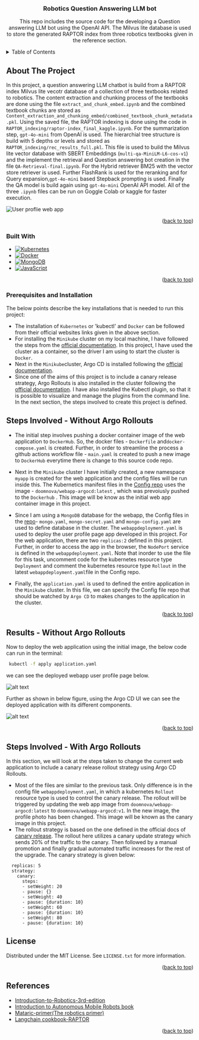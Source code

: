 <!-- Improved compatibility of back to top link: See: https://github.com/othneildrew/Best-README-Template/pull/73 -->
<a name="readme-top"></a>
<!--
*** Thanks for checking out the Best-README-Template. If you have a suggestion
*** that would make this better, please fork the repo and create a pull request
*** or simply open an issue with the tag "enhancement".
*** Don't forget to give the project a star!
*** Thanks again! Now go create something AMAZING! :D
-->



<!-- PROJECT SHIELDS -->
<!--
*** I'm using markdown "reference style" links for readability.
*** Reference links are enclosed in brackets [ ] instead of parentheses ( ).
*** See the bottom of this document for the declaration of the reference variables
*** for contributors-url, forks-url, etc. This is an optional, concise syntax you may use.
*** https://www.markdownguide.org/basic-syntax/#reference-style-links
-->
<!--[![Contributors][contributors-shield]][contributors-url]
[![Forks][forks-shield]][forks-url]
[![Stargazers][stars-shield]][stars-url]
[![Issues][issues-shield]][issues-url]
[![MIT License][license-shield]][license-url]
[![LinkedIn][linkedin-shield]][linkedin-url]-->



<!-- PROJECT LOGO -->
<br />
<div align="center">
  

<h3 align="center">Robotics Question Answering LLM bot</h3>

  <p align="center">
    This repo includes the source code for the developing a Question answering LLM bot using the  OpenAI API. The Milvus lite database is used to store the generated RAPTOR index from three robotics textbooks given in the reference section. 

   
  </p>
</div>



<!-- TABLE OF CONTENTS -->
<details>
  <summary>Table of Contents</summary>
  <ol>
    <li>
      <a href="#about-the-project">About The Project</a>
      <ul>
        <li><a href="#built-with">Built With</a></li>
      </ul>
    </li>
    <li>
      <a href="#prerequisites and installation">Prerequisites and Installation</a>
    </li>
    <li><a href="#Steps Involved - Without Argo Rollouts">Steps Involved - Without Argo Rollouts </a></
  
    <li><a href="#license">License</a></li>
    <li><a href="References">References</a></li>
  </ol>
</details>



<!-- ABOUT THE PROJECT -->
## About The Project

In this project, a question answering LLM chatbot is build from a RAPTOR index Milvus lite vecotr database of a collection of three textbooks related to robotics. The content extraction and chunking process of the textbooks are done using the file `extract_and_chunk_embed.ipynb` and the combined textbook chunks are stored as `Content_extraction_and_chunking_embed/combined_textbook_chunk_metadata.pkl`. Using the saved file, the RAPTOR indexing is done using the code in  `RAPTOR_indexing/raptor-index_final_kaggle.ipynb`.
For the summarization step, `gpt-4o-mini` from OpenAI is used. The hierarchial tree structure is build with 5 depths or levels  and stored as `RAPTOR_indexing/rec_results_full.pkl`. This file is used to build the Milvus lite vector database with SBERT Embeddings (`multi-qa-MiniLM-L6-cos-v1`) and the implement the retrieval and Question answering bot creation in the file `QA-Retrieval-final.ipynb`. For the Hybrid retriever BM25 with the vector store retriever is used. Further FlashRank is used for the reranking and for Query expansion,`gpt-4o-mini` based Stepback prompting is used. Finally the QA model is build again using `gpt-4o-mini` OpenAI API model. All of the three `.ipynb` files can be run on Goggle Colab or kaggle for faster execution. 


![User proflie web app](results/webapp_latest.png)




<p align="right">(<a href="#readme-top">back to top</a>)</p>



### Built With

* [![Kubernetes][Kubernetes.io]][Kubernetes-url]
* [![Docker][Docker.com]][Docker-url]
* [![MongoDB][MongoDB.com]][MongoDB-url]
* [![JavaScript][JavaScript.com]][JavaScript-url]

<p align="right">(<a href="#readme-top">back to top</a>)</p>



<!-- GETTING STARTED -->
### Prerequisites and Installation

 The below points describe the key installations that is needed to run this project:
* The installation of `Kubernetes` or 'kubectl' and `Docker` can be followed from their official websites links given in the above section. 
* For installing the `Minikube` cluster on my local machine, I have followed the steps from the [official documentation](https://minikube.sigs.k8s.io/docs/start/). In this project, I have used the cluster as a container, so the driver I am using to start the cluster is `Docker`.
* Next in the `Minikube`cluster, Argo CD is installed following the [official documentation](https://argo-cd.readthedocs.io/en/stable/getting_started/). 
* Since one of the aims of this project is to include a canary release strategy, Argo Rollouts is also installed in the cluster following the [official documentation](https://github.com/argoproj/argo-rollouts/blob/master/docs/installation.md#kubectl-plugin-installation). I have also installed the Kubectl plugin, so that it is possible to visualize and manage the plugins from the command line.
In the next section, the steps involved to create this project is defined.
<!-- * npm
  ```sh
  npm install npm@latest -g
  ```

### Installation

1. Get a free API Key at [https://example.com](https://example.com)
2. Clone the repo
   ```sh
   git clone https://github.com/DOOMNOVA/A_p_test.git
   ```
3. Install NPM packages
   ```sh
   npm install
   ```
4. Enter your API in `config.js`
   ```js
   const API_KEY = 'ENTER YOUR API';
   ``` -->
## Steps Involved - Without Argo Rollouts
* The initial step involves pushing a docker container image of the web application to `DockerHub`. So, the docker files - `Dockerfile` and`docker-compose.yaml` is created. Further, in order to streamline the process a github actions workflow file - `main.yaml` is created to push a new image to `DockerHub` everytime there is change to this source code repo.

* Next in the `Minikube` cluster I have initially created, a new namespace `myapp` is created for the web application and the config files will be run inside this. The Kubernetics manifest files in the  [Config repo](https://github.com/DOOMNOVA/A_P_config_argocd.git) uses the image - `doomnova/webapp-argocd:latest` , which was  prevoiusly pushed to the `Dockerhub` . This image will be know as the initial  web app container image in this project.
* Since I am using a `MongoDB` database for the webapp, the Config files in the [repo](https://github.com/DOOMNOVA/A_P_config_argocd.git)- `mongo.yaml`, `mongo-secret.yaml` and `mongo-config.yaml` are used to define database in the cluster.  The `webappdeployment.yaml` is used to deploy the user profile page app developed in this project. For the  web application, there are two `replicas:2` defined in this project. Further, in order to access the app in the browser, the `NodePort` service is defined in the  `webappdeployment.yaml`. Note that inorder to use the file for this task, uncomment  code for the kubernetes resource type `Deployment` and comment the kubernetes resource type `Rollout` in the latest `webappdeployment.yaml`file in the Config repo.
* Finally, the `application.yaml` is used to defined the entire application in the `Minikube` cluster. In this file, we can specify the Config file repo that should be watched  by `Argo CD` to makes changes to the application in the cluster. 

<p align="right">(<a href="#readme-top">back to top</a>)</p>


<!-- USAGE EXAMPLES -->
## Results - Without Argo Rollouts
Now to deploy the web application using the initial image, the below code can run in the terminal:
 ```sh
  kubectl -f apply application.yaml
  ```
we can see the deployed webapp user profile page below.

![alt text](results/webapp_latest.png)

Further as shown in below figure, using the Argo CD UI we can see the deployed application with its different components.

![alt text](results/inital_app_latest.png)


<p align="right">(<a href="#readme-top">back to top</a>)</p>





## Steps Involved - With Argo Rollouts
In this section, we will look at the steps taken to change the current web application to include a canary release rollout strategy using Argo CD Rollouts.

* Most of the files are similar to the previous task. Only difference is in the config file `webappdeployment.yaml`, in which a kubernetes `Rollout` resource type is used to control the canary release. The rollout will be triggered by updating the web app image from `doomnova/webapp-argocd:latest` to `doomnova/webapp-argocd:v1`. In the new image, the profile photo has been changed.
 This image will be known as the canary image in this project.
* The rollout strategy is based on the one defined in the official docs of [canary release](https://argo-rollouts.readthedocs.io/en/stable/getting-started/). 
The rollout here utilizes a canary update strategy which sends 20% of the traffic to the canary. Then followed by a manual promotion and finally gradual automated traffic increases for the rest of the upgrade. The canary strategy is given below:
```spec:
  replicas: 5
  strategy:
    canary:
      steps:
      - setWeight: 20
      - pause: {}
      - setWeight: 40
      - pause: {duration: 10}
      - setWeight: 60
      - pause: {duration: 10}
      - setWeight: 80
      - pause: {duration: 10}
```




<!-- LICENSE -->
## License

Distributed under the MIT License. See `LICENSE.txt` for more information.

<p align="right">(<a href="#readme-top">back to top</a>)</p>




<!-- ACKNOWLEDGMENTS -->
## References

* [Introduction-to-Robotics-3rd-edition](https://www.changjiangcai.com/files/text-books/Introduction-to-Robotics-3rd-edition.pdf)
* [Introduction to Autonomous Mobile Robots book](https://www.ucg.ac.me/skladiste/blog_13268/objava_56689/fajlovi/Introduction%20to%20Autonomous%20Mobile%20Robots%20book.pdf)
* [Mataric-primer(The robotics primer)](https://pages.ucsd.edu/~ehutchins/cogs8/mataric-primer.pdf)
* [Langchain cookbook-RAPTOR](https://github.com/langchain-ai/langchain/blob/master/cookbook/RAPTOR.ipynb)

<p align="right">(<a href="#readme-top">back to top</a>)</p>



<!-- MARKDOWN LINKS & IMAGES -->
<!-- https://www.markdownguide.org/basic-syntax/#reference-style-links -->

[license-shield]: https://img.shields.io/github/license/DOOMNOVA/A_p_test.svg?style=for-the-badge
[license-url]: https://github.com/DOOMNOVA/A_p_test/blob/master/LICENSE.txt


[Kubernetes.io]: https://img.shields.io/badge/kubernetes-%23326ce5.svg?style=for-the-badge&logo=kubernetes&logoColor=white
[Kubernetes-url]: https://kubernetes.io/
[Docker.com]: https://img.shields.io/badge/docker-%230db7ed.svg?style=for-the-badge&logo=docker&logoColor=white
[Docker-url]: https://www.docker.com/
[MongoDB.com]: https://img.shields.io/badge/MongoDB-%234ea94b.svg?style=for-the-badge&logo=mongodb&logoColor=white
[MongoDB-url]: https://www.mongodb.com/
[JavaScript.com]:https://img.shields.io/badge/javascript-%23323330.svg?style=for-the-badge&logo=javascript&logoColor=%23F7DF1E
[JavaScript-url]: https://www.javascript.com/
